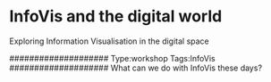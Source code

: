 # InfoVis and the digital world

Exploring Information Visualisation in the digital space

####################
Type:workshop
Tags:InfoVis
####################
What can we do with InfoVis these days?
